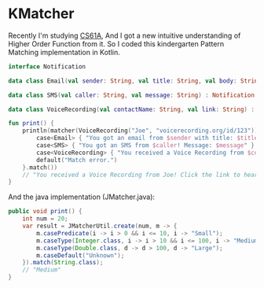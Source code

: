 # KMatcher

Recently I'm studying [CS61A](https://github.com/CziSKY/CS61A), And I got a new intuitive understanding of Higher Order Function from it. So I coded this kindergarten Pattern Matching implementation in Kotlin.

```kotlin
interface Notification

data class Email(val sender: String, val title: String, val body: String) : Notification

data class SMS(val caller: String, val message: String) : Notification

data class VoiceRecording(val contactName: String, val link: String) : Notification

fun print() {
    println(matcher(VoiceRecording("Joe", "voicerecording.org/id/123")) {
        case<Email> { "You got an email from $sender with title: $title" }
        case<SMS> { "You got an SMS from $caller! Message: $message" }
        case<VoiceRecording> { "You received a Voice Recording from $contactName! Click the link to hear it: $link" }
        default("Match error.")
    }.match())
    // "You received a Voice Recording from Joe! Click the link to hear it: voicerecording.org/id/123"
}
```

And the java implementation (JMatcher.java):

```java
public void print() {
    int num = 20;
    var result = JMatcherUtil.create(num, m -> {
        m.casePredicate(i -> i > 0 && i <= 10, i -> "Small");
        m.caseType(Integer.class, i -> i > 10 && i <= 100, i -> "Medium");
        m.caseType(Double.class, d -> d > 100, d -> "Large");
        m.caseDefault("Unknown");
    }).match(String.class);
    // "Medium"
}
```
